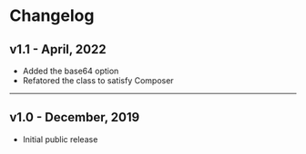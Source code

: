 <h1>Changelog</h1>

<h2>v1.1 - April, 2022</h2>

 - Added the base64 option
 - Refatored the class to satisfy Composer 

---

<h2>v1.0 - December, 2019</h2>

-  Initial public release
